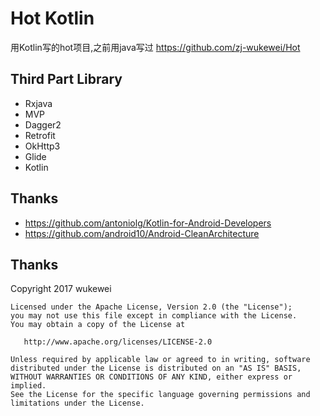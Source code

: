 # Hot Kotlin
用Kotlin写的hot项目,之前用java写过 https://github.com/zj-wukewei/Hot

## Third Part Library

+ Rxjava
+ MVP
+ Dagger2
+ Retrofit
+ OkHttp3
+ Glide
+ Kotlin

## Thanks
+ https://github.com/antoniolg/Kotlin-for-Android-Developers
+ https://github.com/android10/Android-CleanArchitecture
## Thanks

 Copyright 2017 wukewei

    Licensed under the Apache License, Version 2.0 (the "License");
    you may not use this file except in compliance with the License.
    You may obtain a copy of the License at

       http://www.apache.org/licenses/LICENSE-2.0

    Unless required by applicable law or agreed to in writing, software
    distributed under the License is distributed on an "AS IS" BASIS,
    WITHOUT WARRANTIES OR CONDITIONS OF ANY KIND, either express or implied.
    See the License for the specific language governing permissions and
    limitations under the License.